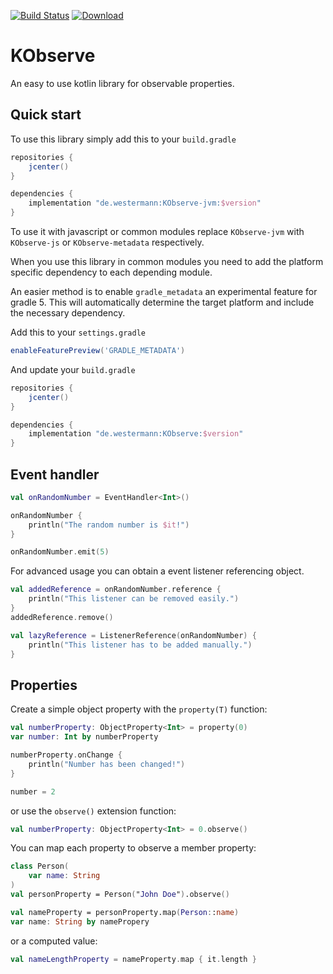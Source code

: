 [![Build Status](https://travis-ci.org/pixix4/KObserve.svg?branch=master)](https://travis-ci.org/pixix4/KObserve)
[![Download](https://api.bintray.com/packages/pixix4/maven/KObserve/images/download.svg) ](https://bintray.com/pixix4/maven/KObserve/_latestVersion)

# KObserve
An easy to use kotlin library for observable properties.

## Quick start
To use this library simply add this to your `build.gradle`
```groovy
repositories {
    jcenter()
}

dependencies {
    implementation "de.westermann:KObserve-jvm:$version"
}
```

To use it with javascript or common modules replace `KObserve-jvm` with `KObserve-js` or `KObserve-metadata` respectively.

When you use this library in common modules you need to add the platform specific dependency to each depending module.

An easier method is to enable `gradle_metadata` an experimental feature for gradle 5. This will automatically determine the target platform and include the necessary dependency.

Add this to your `settings.gradle`
```groovy
enableFeaturePreview('GRADLE_METADATA')
```

And update your `build.gradle`

```groovy
repositories {
    jcenter()
}

dependencies {
    implementation "de.westermann:KObserve:$version"
}
```

## Event handler

```kotlin
val onRandomNumber = EventHandler<Int>()

onRandomNumber {
    println("The random number is $it!")
}

onRandomNumber.emit(5)
```

For advanced usage you can obtain a event listener referencing object.

```kotlin
val addedReference = onRandomNumber.reference {
    println("This listener can be removed easily.")
}
addedReference.remove()

val lazyReference = ListenerReference(onRandomNumber) {
    println("This listener has to be added manually.")
}
```

## Properties

Create a simple object property with the `property(T)` function:
```kotlin
val numberProperty: ObjectProperty<Int> = property(0)
var number: Int by numberProperty

numberProperty.onChange {
    println("Number has been changed!")
}

number = 2
```

or use the `observe()` extension function:
```kotlin
val numberProperty: ObjectProperty<Int> = 0.observe()
```

You can map each property to observe a member property:
```kotlin
class Person(
    var name: String
)
val personProperty = Person("John Doe").observe()

val nameProperty = personProperty.map(Person::name)
var name: String by namePropery
```

or a computed value:
```kotlin
val nameLengthProperty = nameProperty.map { it.length }
```
